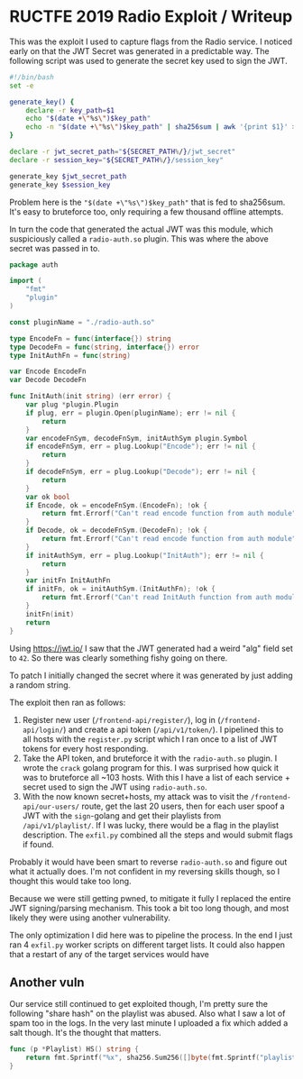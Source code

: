 # RUCTFE 2019 Radio Exploit / Writeup

This was the exploit I used to capture flags from the Radio service.
I noticed early on that the JWT Secret was generated in a predictable way. The following script was
used to generate the secret key used to sign the JWT.

```bash
#!/bin/bash
set -e

generate_key() {
    declare -r key_path=$1
    echo "$(date +\"%s\")$key_path"
    echo -n "$(date +\"%s\")$key_path" | sha256sum | awk '{print $1}' > $key_path
}

declare -r jwt_secret_path="${SECRET_PATH%/}/jwt_secret"
declare -r session_key="${SECRET_PATH%/}/session_key"

generate_key $jwt_secret_path
generate_key $session_key
```

Problem here is the `"$(date +\"%s\")$key_path"` that is fed to sha256sum. It's easy to bruteforce too, only requiring a few thousand offline attempts.

In turn the code that generated the actual JWT was this module, which suspiciously called a `radio-auth.so` plugin. This was where the above secret was passed in to.
```go
package auth

import (
	"fmt"
	"plugin"
)

const pluginName = "./radio-auth.so"

type EncodeFn = func(interface{}) string
type DecodeFn = func(string, interface{}) error
type InitAuthFn = func(string)

var Encode EncodeFn
var Decode DecodeFn

func InitAuth(init string) (err error) {
	var plug *plugin.Plugin
	if plug, err = plugin.Open(pluginName); err != nil {
		return
	}
	var encodeFnSym, decodeFnSym, initAuthSym plugin.Symbol
	if encodeFnSym, err = plug.Lookup("Encode"); err != nil {
		return
	}
	if decodeFnSym, err = plug.Lookup("Decode"); err != nil {
		return
	}
	var ok bool
	if Encode, ok = encodeFnSym.(EncodeFn); !ok {
		return fmt.Errorf("Can't read encode function from auth module")
	}
	if Decode, ok = decodeFnSym.(DecodeFn); !ok {
		return fmt.Errorf("Can't read encode function from auth module")
	}
	if initAuthSym, err = plug.Lookup("InitAuth"); err != nil {
		return
	}
	var initFn InitAuthFn
	if initFn, ok = initAuthSym.(InitAuthFn); !ok {
		return fmt.Errorf("Can't read InitAuth function from auth module")
	}
	initFn(init)
	return
}
```

Using https://jwt.io/ I saw that the JWT generated had a weird "alg" field set to `42`. So there was clearly something fishy going on there.

To patch I initially changed the secret where it was generated by just adding a random string.

The exploit then ran as follows:
1. Register new user (`/frontend-api/register/`), log in (`/frontend-api/login/`) and create a api token (`/api/v1/token/`). I pipelined this to all hosts with the `register.py` script which I ran once to a list of JWT tokens for every host responding.
2. Take the API token, and bruteforce it with the `radio-auth.so` plugin. I wrote the `crack` golang program for this. I was surprised how quick it was to bruteforce all ~103 hosts. With this I have a list of each service + secret used to sign the JWT using `radio-auth.so`.
3. With the now known secret+hosts, my attack was to visit the `/frontend-api/our-users/` route, get the last 20 users, then for each user spoof a JWT with the `sign`-golang and get their playlists from `/api/v1/playlist/`. If I was lucky, there would be a flag in the playlist description. The `exfil.py` combined all the steps and would submit flags if found. 

Probably it would have been smart to reverse `radio-auth.so` and figure out what it actually does. I'm not confident in my reversing skills though, so I thought this would take too long.

Because we were still getting pwned, to mitigate it fully I replaced the entire JWT signing/parsing mechanism. This took a bit too long though, and most likely they were using another vulnerability.

The only optimization I did here was to pipeline the process. In the end I just ran 4 `exfil.py` worker scripts on different target lists. It could also happen that a restart of any of the target services would have 

## Another vuln

Our service still continued to get exploited though, I'm pretty sure the following "share hash" on the playlist was abused. Also what I saw a lot of spam too in the logs. In the very last minute I uploaded a fix which added a salt though. It's the thought that matters.

```go
func (p *Playlist) HS() string {
	return fmt.Sprintf("%x", sha256.Sum256([]byte(fmt.Sprintf("playlist:{%d}:{%t}:{%d}:{&b}", p.ID, p.Private, p.UserID))))
}
```
